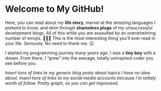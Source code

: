 # Welcome to My GitHub!

Here, you can read about my **life story**, marvel at the *amazing* languages I pretend to know, and skim through **shameless plugs** of my *unsuccessful* development blogs. All of this while you are assaulted by an overwhelming number of emojis. 🎉🎨💥
This is the most interesting thing you’ll ever read in your life. Seriously. No need to thank me. 😉

I started my programming journey *many years ago*. I was a **tiny boy** with a dream. From there, I “grew” into the average, totally uninspired coder you see before you.

*Insert tons of links to my generic blog posts about topics I have no idea about.*
*Insert tons of links to my social media accounts because I'm tottaly worth of follow.*
*Pretty graph, so you can get impressed.*


